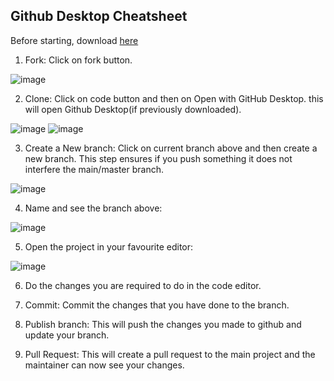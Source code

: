 ## Github Desktop Cheatsheet

Before starting, download [here](https://desktop.github.com/)

1. Fork: Click on fork button.

![image](https://user-images.githubusercontent.com/70380794/135708870-8ff5e957-8354-4a4b-965c-d7cae14176d8.png)


2. Clone: Click on code button and then on Open with GitHub Desktop. this will open Github Desktop(if previously downloaded).
 
![image](https://user-images.githubusercontent.com/70380794/135708895-ac46ce1d-ed21-42eb-a433-d752c1326dd9.png)
![image](https://user-images.githubusercontent.com/70380794/135708907-26835e0f-72b1-4a99-b0e7-67375add02d1.png)

 
3. Create a New branch: Click on current branch above and then create a new branch. This step ensures if you push something it does not interfere the main/master branch.
 
 ![image](https://user-images.githubusercontent.com/70380794/135708918-52739099-d997-45ee-b91a-461eb673de52.png)


4. Name and see the branch above:
 
 ![image](https://user-images.githubusercontent.com/70380794/135708921-a3772bb6-4502-440c-8f65-2092eec365e1.png)


5. Open the project in your favourite editor: 
 
 ![image](https://user-images.githubusercontent.com/70380794/135708934-dd8ce16d-6855-4d16-9917-a020f6b56454.png)
 
6. Do the changes you are required to do in the code editor. 



7. Commit: Commit the changes that you have done to the branch.



8. Publish branch: This will push the changes you made to github and update your branch. 



9. Pull Request: This will create a pull request to the main project and the maintainer can now see your changes.

